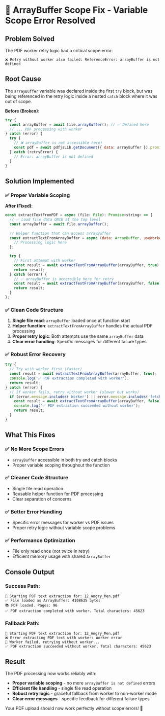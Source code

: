 # 🔧 ArrayBuffer Scope Fix - Variable Scope Error Resolved

## Problem Solved
The PDF worker retry logic had a critical scope error:
```
❌ Retry without worker also failed: ReferenceError: arrayBuffer is not defined
```

## Root Cause
The `arrayBuffer` variable was declared inside the first `try` block, but was being referenced in the retry logic inside a nested `catch` block where it was out of scope.

**Before (Broken)**:
```javascript
try {
  const arrayBuffer = await file.arrayBuffer(); // ✅ Defined here
  // ... PDF processing with worker
} catch (error) {
  try {
    // ❌ arrayBuffer is not accessible here!
    const pdf = await pdfjsLib.getDocument({ data: arrayBuffer }).promise;
  } catch (retryError) {
    // Error: arrayBuffer is not defined
  }
}
```

## Solution Implemented

### ✅ **Proper Variable Scoping**

**After (Fixed)**:
```javascript
const extractTextFromPDF = async (file: File): Promise<string> => {
  // ✅ Load file data ONCE at the top level
  const arrayBuffer = await file.arrayBuffer();
  
  // Helper function that can access arrayBuffer
  const extractTextFromArrayBuffer = async (data: ArrayBuffer, useWorker: boolean) => {
    // Processing logic here
  };

  try {
    // First attempt with worker
    const result = await extractTextFromArrayBuffer(arrayBuffer, true);
    return result;
  } catch (error) {
    // ✅ arrayBuffer is accessible here for retry
    const result = await extractTextFromArrayBuffer(arrayBuffer, false);
    return result;
  }
};
```

### ✅ **Clean Code Structure**

1. **Single file read**: `arrayBuffer` loaded once at function start
2. **Helper function**: `extractTextFromArrayBuffer` handles the actual PDF processing
3. **Proper retry logic**: Both attempts use the same `arrayBuffer` data
4. **Clear error handling**: Specific messages for different failure types

### ✅ **Robust Error Recovery**

```javascript
try {
  // Try with worker first (faster)
  const result = await extractTextFromArrayBuffer(arrayBuffer, true);
  console.log('✅ PDF extraction completed with worker');
  return result;
} catch (error) {
  // If worker fails, retry without worker (slower but works)
  if (error.message.includes('Worker') || error.message.includes('fetch') || error.message.includes('import')) {
    const result = await extractTextFromArrayBuffer(arrayBuffer, false);
    console.log('✅ PDF extraction succeeded without worker');
    return result;
  }
}
```

## What This Fixes

### ✅ **No More Scope Errors**
- `arrayBuffer` accessible in both try and catch blocks
- Proper variable scoping throughout the function

### ✅ **Cleaner Code Structure**
- Single file read operation
- Reusable helper function for PDF processing
- Clear separation of concerns

### ✅ **Better Error Handling**
- Specific error messages for worker vs PDF issues
- Proper retry logic without variable scope problems

### ✅ **Performance Optimization**
- File only read once (not twice in retry)
- Efficient memory usage with shared `ArrayBuffer`

## Console Output

### **Success Path**:
```
📄 Starting PDF text extraction for: 12_Angry_Men.pdf
✅ File loaded as ArrayBuffer: 4108635 bytes
📚 PDF loaded. Pages: 96
✅ PDF extraction completed with worker. Total characters: 45623
```

### **Fallback Path**:
```
📄 Starting PDF text extraction for: 12_Angry_Men.pdf
❌ Error extracting PDF text with worker: Worker error
🔄 Worker failed, retrying without worker...
✅ PDF extraction succeeded without worker. Total characters: 45623
```

## Result

The PDF processing now works reliably with:
- **Proper variable scoping** - no more `arrayBuffer is not defined` errors
- **Efficient file handling** - single file read operation
- **Robust retry logic** - graceful fallback from worker to non-worker mode
- **Clear error messages** - specific feedback for different failure types

Your PDF upload should now work perfectly without scope errors! 🎉